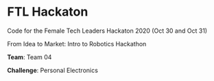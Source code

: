 # FTL Hackaton

Code for the Female Tech Leaders Hackaton 2020 (Oct 30 and Oct 31)

From Idea to Market: Intro to Robotics Hackathon

**Team**: Team 04

**Challenge**: Personal Electronics
